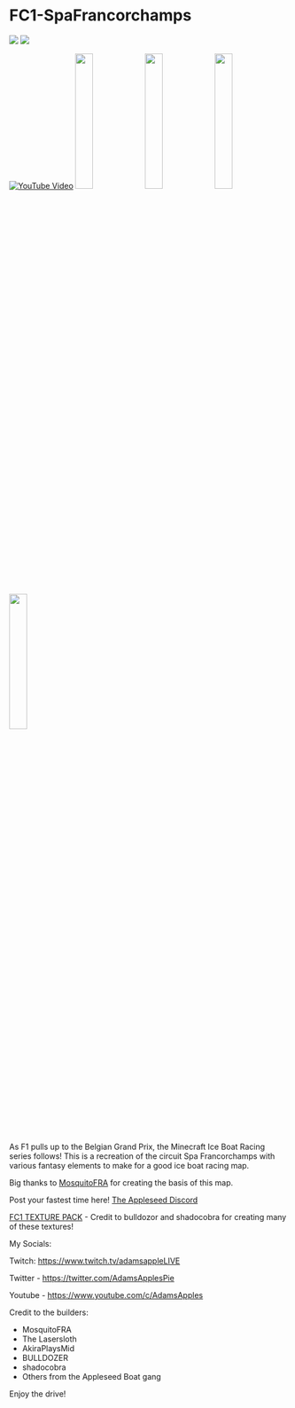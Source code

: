 # FC1-SpaFrancorchamps

[![][badge-dl]][dl-latest] [![][badge-planetmc]][planetmc]

[![YouTube Video][yt-thumbnail]][yt-vidlink]
<img src="https://user-images.githubusercontent.com/96582306/147489732-f7549e01-aa50-4a7f-85b4-c67d43486039.png" width="25%"></img><img src="https://user-images.githubusercontent.com/96582306/147489753-dccf4bed-6257-44c2-a5a7-e977143fd380.png" width="25%"></img><img src="https://user-images.githubusercontent.com/96582306/147489798-b52840e7-9f13-41c1-9710-4645ffb0ea1d.png" width="25%"></img><img src="https://user-images.githubusercontent.com/96582306/147489820-a2e885d5-745e-4172-a28e-eec7dc66842a.png" width="25%"></img>




<!--
[**Direct Download**][dl-latest] 

[PlanteMinecraft Page][planetmc]
-->

As F1 pulls up to the Belgian Grand Prix, the Minecraft Ice Boat Racing series follows! This is a recreation of the circuit Spa Francorchamps with various fantasy elements to make for a good ice boat racing map.

Big thanks to [MosquitoFRA](https://www.planetminecraft.com/project/spa-francorchamps-circuit-belgium-1-12/) for creating the basis of this map. 


Post your fastest time here! [The Appleseed Discord][join-discord]

[FC1 TEXTURE PACK][dl-texture] - Credit to bulldozor and shadocobra for creating many of these textures!



My Socials:

Twitch: https://www.twitch.tv/adamsappleLIVE

Twitter - https://twitter.com/AdamsApplesPie

Youtube - https://www.youtube.com/c/AdamsApples

Credit to the builders:

- MosquitoFRA
- The Lasersloth
- AkiraPlaysMid
- BULLDOZER
- shadocobra
- Others from the Appleseed Boat gang

Enjoy the drive!

<!-- link refrences (repo-specific)-->
[dl-latest]: https://github.com/FormulaCraftOne/FC1-SpaFrancorchamps/releases/latest/download/world.zip
[planetmc]: https://www.planetminecraft.com/project/f1-spa-francorchamps-ice-boat-racing-track-1-17-1/
[yt-vidlink]: https://www.youtube.com/watch?v=LlzW-lBKEZU
[yt-thumbnail]: https://img.youtube.com/vi/LlzW-lBKEZU/maxresdefault.jpg


<!-- link refrences (not repo-specific)-->
[dl-texture]: https://github.com/FormulaCraftOne/FC1-TexturePack/releases/latest/download/FC1.TexturePack.zip
[join-discord]: https://discord.gg/paeBnG8Csd
[badge-dl]: https://img.shields.io/badge/-Direct%20Downlod-brightgreen?style=for-the-badge
[badge-planetmc]: https://img.shields.io/badge/-PlanetMinecraft-blue?style=for-the-badge
